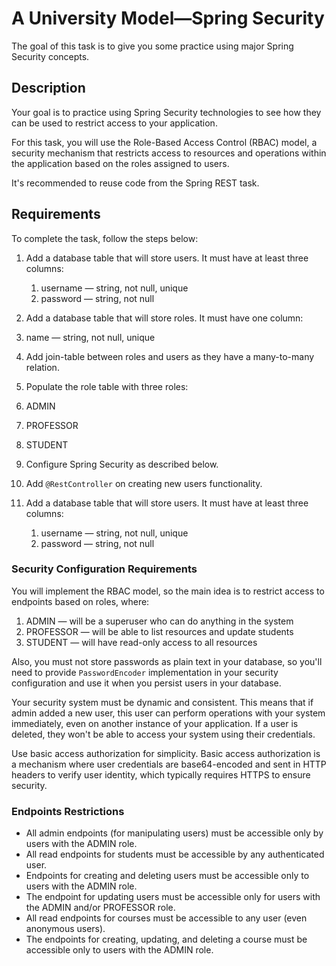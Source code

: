 # A University Model—Spring Security

The goal of this task is to give you some practice using major Spring Security concepts.

## Description

Your goal is to practice using Spring Security technologies to see how they can be used to restrict access to your application.

For this task, you will use the Role-Based Access Control (RBAC) model, a security mechanism that restricts access to resources and operations within the application based on the roles assigned to users.

It's recommended to reuse code from the Spring REST task.

## Requirements

To complete the task, follow the steps below:

1. Add a database table that will store users. It must have at least three columns: 
   1. username — string, not null, unique
   2. password — string, not null
2.	Add a database table that will store roles. It must have one column:
   1. name — string, not null, unique
3.	Add join-table between roles and users as they have a many-to-many relation.
4.	Populate the role table with three roles: 
   1. ADMIN
   2. PROFESSOR
   3. STUDENT
5.	Configure Spring Security as described below.
6. Add `@RestController` on creating new users functionality.

1. Add a database table that will store users. It must have at least three columns:
   1. username — string, not null, unique
   2. password — string, not null

### Security Configuration Requirements

You will implement the RBAC model, so the main idea is to restrict access to endpoints based on roles, where:
1. ADMIN — will be a superuser who can do anything in the system
2. PROFESSOR — will be able to list resources and update students
3. STUDENT — will have read-only access to all resources

Also, you must not store passwords as plain text in your database, so you'll need to provide `PasswordEncoder` implementation in your security configuration and use it when you persist users in your database.

Your security system must be dynamic and consistent. This means that if admin added a new user, this user can perform operations with your system immediately, even on another instance of your application. If a user is deleted, they won't be able to access your system using their credentials.

Use basic access authorization  for simplicity. Basic access authorization is a mechanism where user credentials are base64-encoded and sent in HTTP headers to verify user identity, which typically requires HTTPS to ensure security.

### Endpoints Restrictions

* All admin endpoints (for manipulating users) must be accessible only by users with the ADMIN role.
* All read endpoints for students must be accessible by any authenticated user.
* Endpoints for creating and deleting users must be accessible only to users with the ADMIN role.
* The endpoint for updating users must be accessible only for users with the ADMIN and/or PROFESSOR role.
* All read endpoints for courses must be accessible to any user (even anonymous users).
* The endpoints for creating, updating, and deleting a course must be accessible only to users with the ADMIN role.